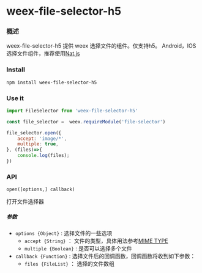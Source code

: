 # weex-file-selector-h5

### 概述
weex-file-selector-h5 提供 weex 选择文件的组件。仅支持h5。
Android，IOS选择文件组件，推荐使用[Nat.js](http://natjs.com/#/zh-cn/)

### Install
``` sh
npm install weex-file-selector-h5
```

### Use it
``` js
import FileSelector from 'weex-file-selector-h5'

const file_selector =  weex.requireModule('file-selector')

file_selector.open({
    accept: 'image/*',
    multiple: true,
}, (files)=>{
    console.log(files);
})

```


### API

`open([options,] callback)`

打开文件选择器

##### 参数
- `options {Object}` : 选择文件的一些选项
  - `accept {String}` ： 文件的类型，具体用法参考[MIME TYPE](http://tool.oschina.net/commons)
  - `multiple {Boolean}` : 是否可以选择多个文件
- `callback {Function}` : 选择文件后的回调函数，回调函数将收到如下参数：
  - `files {FileList}` ： 选择的文件数组